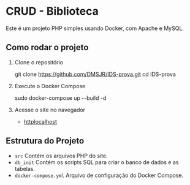 # CRUD - Biblioteca

Este é um projeto PHP simples usando Docker, com Apache e MySQL.

## Como rodar o projeto

1. Clone o repositório
    
    git clone https://github.com/DMSJR/IDS-prova.git
    cd IDS-prova
    

2. Execute o Docker Compose
   
    sudo docker-compose up --build -d
   

3. Acesse o site no navegador
    - [httplocalhost](httplocalhost)

## Estrutura do Projeto

- `src` Contém os arquivos PHP do site.
- `db_init` Contém os scripts SQL para criar o banco de dados e as tabelas.
- `docker-compose.yml` Arquivo de configuração do Docker Compose.
